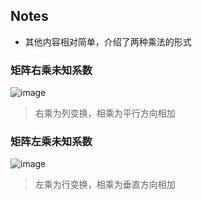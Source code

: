 ## Notes
- 其他内容相对简单，介绍了两种乘法的形式

### 矩阵右乘未知系数

![image](https://github.com/wscstrive/MATH/assets/101634608/7b426239-325e-4bf2-bf96-0763e0d6064c)

> 右乘为列变换，相乘为平行方向相加

### 矩阵左乘未知系数

![image](https://github.com/wscstrive/MATH/assets/101634608/f231cf91-bd37-471d-acc3-ae1117dfd992)

> 左乘为行变换，相乘为垂直方向相加
